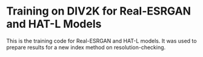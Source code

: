 # Training on DIV2K for Real-ESRGAN and HAT-L Models
This is the training code for Real-ESRGAN and HAT-L models. It was used to prepare results for 
a new index method on resolution-checking.  
